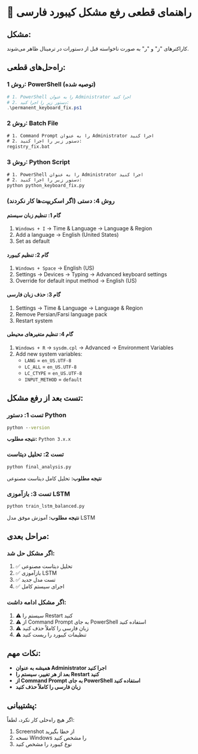# 🔧 راهنمای قطعی رفع مشکل کیبورد فارسی

## **مشکل:**
کاراکترهای "ز" و "ر" به صورت ناخواسته قبل از دستورات در ترمینال ظاهر می‌شوند.

## **راه‌حل‌های قطعی:**

### **روش 1: PowerShell (توصیه شده)**
```powershell
# 1. PowerShell را به عنوان Administrator اجرا کنید
# 2. دستور زیر را اجرا کنید:
.\permanent_keyboard_fix.ps1
```

### **روش 2: Batch File**
```cmd
# 1. Command Prompt را به عنوان Administrator اجرا کنید
# 2. دستور زیر را اجرا کنید:
registry_fix.bat
```

### **روش 3: Python Script**
```cmd
# 1. PowerShell را به عنوان Administrator اجرا کنید
# 2. دستور زیر را اجرا کنید:
python python_keyboard_fix.py
```

### **روش 4: دستی (اگر اسکریپت‌ها کار نکردند)**

#### **گام 1: تنظیم زبان سیستم**
1. `Windows + I` → Time & Language → Language & Region
2. Add a language → English (United States)
3. Set as default

#### **گام 2: تنظیم کیبورد**
1. `Windows + Space` → English (US)
2. Settings → Devices → Typing → Advanced keyboard settings
3. Override for default input method → English (US)

#### **گام 3: حذف زبان فارسی**
1. Settings → Time & Language → Language & Region
2. Remove Persian/Farsi language pack
3. Restart system

#### **گام 4: تنظیم متغیرهای محیطی**
1. `Windows + R` → `sysdm.cpl` → Advanced → Environment Variables
2. Add new system variables:
   - `LANG` = `en_US.UTF-8`
   - `LC_ALL` = `en_US.UTF-8`
   - `LC_CTYPE` = `en_US.UTF-8`
   - `INPUT_METHOD` = `default`

## **تست بعد از رفع مشکل:**

### **تست 1: دستور Python**
```cmd
python --version
```
**نتیجه مطلوب:** `Python 3.x.x`

### **تست 2: تحلیل دیتاست**
```cmd
python final_analysis.py
```
**نتیجه مطلوب:** تحلیل کامل دیتاست مصنوعی

### **تست 3: بازآموزی LSTM**
```cmd
python train_lstm_balanced.py
```
**نتیجه مطلوب:** آموزش موفق مدل LSTM

## **مراحل بعدی:**

### **اگر مشکل حل شد:**
1. ✅ تحلیل دیتاست مصنوعی
2. ✅ بازآموزی LSTM
3. ✅ تست مدل جدید
4. ✅ اجرای سیستم کامل

### **اگر مشکل ادامه داشت:**
1. ⚠️ سیستم را Restart کنید
2. ⚠️ از Command Prompt به جای PowerShell استفاده کنید
3. ⚠️ زبان فارسی را کاملاً حذف کنید
4. ⚠️ تنظیمات کیبورد را ریست کنید

## **نکات مهم:**
- **همیشه به عنوان Administrator اجرا کنید**
- **بعد از هر تغییر، سیستم را Restart کنید**
- **از Command Prompt به جای PowerShell استفاده کنید**
- **زبان فارسی را کاملاً حذف کنید**

## **پشتیبانی:**
اگر هیچ راه‌حلی کار نکرد، لطفاً:
1. Screenshot از خطا بگیرید
2. نسخه Windows را مشخص کنید
3. نوع کیبورد را مشخص کنید 